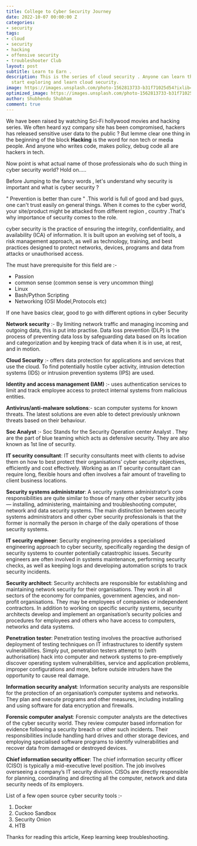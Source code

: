 ```yaml
---
title: College to Cyber Security Journey
date: 2022-10-07 00:00:00 Z
categories:
- security
tags:
- cloud
- security
- hacking
- offensive security
- troubleshooter Club
layout: post
subtitle: Learn to Earn .
description: This is the series of cloud security . Anyone can learn this series,
  start exploring and learn cloud security.
image: https://images.unsplash.com/photo-1562813733-b31f71025d54?ixlib=rb-1.2.1&ixid=MnwxMjA3fDB8MHxwaG90by1wYWdlfHx8fGVufDB8fHx8&auto=format&fit=crop&w=869&q=80
optimized_image: https://images.unsplash.com/photo-1562813733-b31f71025d54?ixlib=rb-1.2.1&ixid=MnwxMjA3fDB8MHxwaG90by1wYWdlfHx8fGVufDB8fHx8&auto=format&fit=crop&w=869&q=80
author: Shubhendu Shubham
comment: true
---
```


We have been raised by watching Sci-Fi hollywood movies and hacking series. We often heard xyz company site has been compromised, hackers has released sensitive user data to the public ? But lemme clear one thing in the beginning of the block **Hacking** is the word for non tech or media people. And anyone who writes code, makes policy, debug code all are hackers in tech.

Now point is what actual name of those professionals who do such thing in cyber security world? Hold on.....

Before Jumping to the fancy words , let's understand why security is important and what is cyber security ?

" Prevention is better than cure " .This world is full of good and bad guys, one can't trust easily on general things. When it comes to the cyber world, your site/product might be attacked from different region , country .That's why importance of security comes to the role.

cyber security is the practice of ensuring the integrity, confidentiality, and availability (ICA) of information. It is built upon an evolving set of tools, a risk management approach, as well as technology, training, and best practices designed to protect networks, devices, programs and data from attacks or unauthorised access.

The must have prerequisite for this field are :-

- Passion
- common sense (common sense is very uncommon thing)
- Linux
- Bash/Python Scripting
- Networking (OSI Model,Protocols etc)

If one have basics clear, good to go with different options in cyber Security

**Network security** :- By limiting network traffic and managing incoming and outgoing data, this is put into practise.
Data loss prevention (DLP) is the process of preventing data loss by safeguarding data based on its location and categorization and by keeping track of data when it is in use, at rest, and in motion.

**Cloud Security** :- offers data protection for applications and services that use the cloud.
To find potentially hostile cyber activity, intrusion detection systems (IDS) or intrusion prevention systems (IPS) are used.

**Identity and access management (IAM)** :- uses authentication services to limit and track employee access to protect internal systems from malicious entities.

**Antivirus/anti-malware solutions**:- scan computer systems for known threats. The latest solutions are even able to detect previously unknown threats based on their behaviour.

**Soc Analyst** :- Soc Stands for the Security Operation center Analyst . They are the part of blue teaming which acts as defensive security. They are also known as 1st line of security.

**IT security consultant**: IT security consultants meet with clients to advise them on how to best protect their organisations’ cyber security objectives, efficiently and cost effectively. Working as an IT security consultant can require long, flexible hours and often involves a fair amount of travelling to client business locations.

**Security systems administrator**: A security systems administrator’s core responsibilities are quite similar to those of many other cyber security jobs — installing, administering, maintaining and troubleshooting computer, network and data security systems. The main distinction between security systems administrators and other cyber security professionals is that the former is normally the person in charge of the daily operations of those security systems.

**IT security engineer**: Security engineering provides a specialised engineering approach to cyber security, specifically regarding the design of security systems to counter potentially catastrophic issues. Security engineers are often involved in systems maintenance, performing security checks, as well as keeping logs and developing automation scripts to track security incidents.

**Security architect**: Security architects are responsible for establishing and maintaining network security for their organisations. They work in all sectors of the economy for companies, government agencies, and non-profit organisations. They may be employees of companies or independent contractors. In addition to working on specific security systems, security architects develop and implement an organisation’s security policies and procedures for employees and others who have access to computers, networks and data systems.

**Penetration tester**: Penetration testing involves the proactive authorised deployment of testing techniques on IT infrastructures to identify system vulnerabilities. Simply put, penetration testers attempt to (with authorisation) hack into computer and network systems to pre-emptively discover operating system vulnerabilities, service and application problems, improper configurations and more, before outside intruders have the opportunity to cause real damage.

**Information security analyst**: Information security analysts are responsible for the protection of an organisation’s computer systems and networks. They plan and execute programs and other measures, including installing and using software for data encryption and firewalls.

**Forensic computer analyst**: Forensic computer analysts are the detectives of the cyber security world. They review computer based information for evidence following a security breach or other such incidents. Their responsibilities include handling hard drives and other storage devices, and employing specialised software programs to identify vulnerabilities and recover data from damaged or destroyed devices.

**Chief information security officer**: The chief information security officer (CISO) is typically a mid-executive level position. The job involves overseeing a company’s IT security division. CISOs are directly responsible for planning, coordinating and directing all the computer, network and data security needs of its employers.

List of a few open source cyber security tools :-

1. Docker
2. Cuckoo Sandbox
3. Security Onion
4. HTB

Thanks for reading this article, Keep learning keep troubleshooting.
